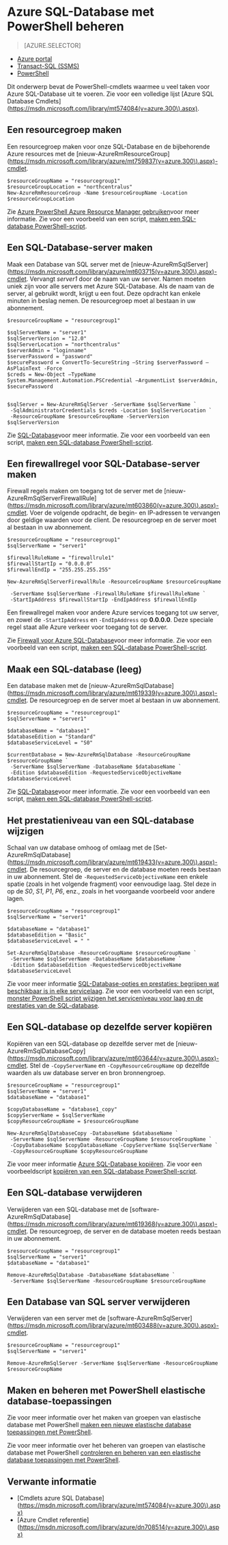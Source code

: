 <properties
    pageTitle="Azure SQL-Database met PowerShell beheren | Microsoft Azure"
    description="Azure SQL-Database beheren met PowerShell."
    services="sql-database"
    documentationCenter=""
    authors="stevestein"
    manager="jhubbard"
    editor="monicar"/>

<tags
    ms.service="sql-database"
    ms.workload="data-management"
    ms.tgt_pltfrm="na"
    ms.devlang="na"
    ms.topic="article"
    ms.date="09/13/2016"
    ms.author="sstein"/>

# <a name="manage-azure-sql-database-with-powershell"></a>Azure SQL-Database met PowerShell beheren


> [AZURE.SELECTOR]
- [Azure portal](sql-database-manage-portal.md)
- [Transact-SQL (SSMS)](sql-database-manage-azure-ssms.md)
- [PowerShell](sql-database-manage-powershell.md)

Dit onderwerp bevat de PowerShell-cmdlets waarmee u veel taken voor Azure SQL-Database uit te voeren. Zie voor een volledige lijst [Azure SQL Database Cmdlets] (https://msdn.microsoft.com/library/mt574084(v=azure.300\).aspx).


## <a name="create-a-resource-group"></a>Een resourcegroep maken

Een resourcegroep maken voor onze SQL-Database en de bijbehorende Azure resources met de [nieuw-AzureRmResourceGroup] (https://msdn.microsoft.com/library/azure/mt759837(v=azure.300\).aspx)-cmdlet.

```
$resourceGroupName = "resourcegroup1"
$resourceGroupLocation = "northcentralus"
New-AzureRmResourceGroup -Name $resourceGroupName -Location $resourceGroupLocation
```

Zie [Azure PowerShell Azure Resource Manager gebruiken](../powershell-azure-resource-manager.md)voor meer informatie.
Zie voor een voorbeeld van een script, [maken een SQL-database PowerShell-script](sql-database-get-started-powershell.md#create-a-sql-database-powershell-script).

## <a name="create-a-sql-database-server"></a>Een SQL-Database-server maken

Maak een Database van SQL server met de [nieuw-AzureRmSqlServer] (https://msdn.microsoft.com/library/azure/mt603715(v=azure.300\).aspx)-cmdlet. Vervangt *server1* door de naam van uw server. Namen moeten uniek zijn voor alle servers met Azure SQL-Database. Als de naam van de server, al gebruikt wordt, krijgt u een fout. Deze opdracht kan enkele minuten in beslag nemen. De resourcegroep moet al bestaan in uw abonnement.

```
$resourceGroupName = "resourcegroup1"

$sqlServerName = "server1"
$sqlServerVersion = "12.0"
$sqlServerLocation = "northcentralus"
$serverAdmin = "loginname"
$serverPassword = "password" 
$securePassword = ConvertTo-SecureString –String $serverPassword –AsPlainText -Force
$creds = New-Object –TypeName System.Management.Automation.PSCredential –ArgumentList $serverAdmin, $securePassword
    

$sqlServer = New-AzureRmSqlServer -ServerName $sqlServerName `
 -SqlAdministratorCredentials $creds -Location $sqlServerLocation `
 -ResourceGroupName $resourceGroupName -ServerVersion $sqlServerVersion
```

Zie [SQL-Database](sql-database-technical-overview.md)voor meer informatie. Zie voor een voorbeeld van een script, [maken een SQL-database PowerShell-script](sql-database-get-started-powershell.md#create-a-sql-database-powershell-script).


## <a name="create-a-sql-database-server-firewall-rule"></a>Een firewallregel voor SQL-Database-server maken

Firewall regels maken om toegang tot de server met de [nieuw-AzureRmSqlServerFirewallRule] (https://msdn.microsoft.com/library/azure/mt603860(v=azure.300\).aspx)-cmdlet. Voer de volgende opdracht, de begin- en IP-adressen te vervangen door geldige waarden voor de client. De resourcegroep en de server moet al bestaan in uw abonnement.

```
$resourceGroupName = "resourcegroup1"
$sqlServerName = "server1"

$firewallRuleName = "firewallrule1"
$firewallStartIp = "0.0.0.0"
$firewallEndIp = "255.255.255.255"

New-AzureRmSqlServerFirewallRule -ResourceGroupName $resourceGroupName `
 -ServerName $sqlServerName -FirewallRuleName $firewallRuleName `
 -StartIpAddress $firewallStartIp -EndIpAddress $firewallEndIp
```

Een firewallregel maken voor andere Azure services toegang tot uw server, en zowel de `-StartIpAddress` en `-EndIpAddress` op **0.0.0.0**. Deze speciale regel staat alle Azure verkeer voor toegang tot de server.

Zie [Firewall voor Azure SQL-Database](https://msdn.microsoft.com/library/azure/ee621782.aspx)voor meer informatie. Zie voor een voorbeeld van een script, [maken een SQL-database PowerShell-script](sql-database-get-started-powershell.md#create-a-sql-database-powershell-script).


## <a name="create-a-sql-database-blank"></a>Maak een SQL-database (leeg)

Een database maken met de [nieuw-AzureRmSqlDatabase] (https://msdn.microsoft.com/library/azure/mt619339(v=azure.300\).aspx)-cmdlet. De resourcegroep en de server moet al bestaan in uw abonnement. 

```
$resourceGroupName = "resourcegroup1"
$sqlServerName = "server1"

$databaseName = "database1"
$databaseEdition = "Standard"
$databaseServiceLevel = "S0"

$currentDatabase = New-AzureRmSqlDatabase -ResourceGroupName $resourceGroupName `
 -ServerName $sqlServerName -DatabaseName $databaseName `
 -Edition $databaseEdition -RequestedServiceObjectiveName $databaseServiceLevel
```

Zie [SQL-Database](sql-database-technical-overview.md)voor meer informatie. Zie voor een voorbeeld van een script, [maken een SQL-database PowerShell-script](sql-database-get-started-powershell.md#create-a-sql-database-powershell-script).


## <a name="change-the-performance-level-of-a-sql-database"></a>Het prestatieniveau van een SQL-database wijzigen

Schaal van uw database omhoog of omlaag met de [Set-AzureRmSqlDatabase] (https://msdn.microsoft.com/library/azure/mt619433(v=azure.300\).aspx)-cmdlet. De resourcegroep, de server en de database moeten reeds bestaan in uw abonnement. Stel de `-RequestedServiceObjectiveName` een enkele spatie (zoals in het volgende fragment) voor eenvoudige laag. Stel deze in op de *S0*, *S1*, *P1*, *P6*, enz., zoals in het voorgaande voorbeeld voor andere lagen.

```
$resourceGroupName = "resourcegroup1"
$sqlServerName = "server1"

$databaseName = "database1"
$databaseEdition = "Basic"
$databaseServiceLevel = " "

Set-AzureRmSqlDatabase -ResourceGroupName $resourceGroupName `
 -ServerName $sqlServerName -DatabaseName $databaseName `
 -Edition $databaseEdition -RequestedServiceObjectiveName $databaseServiceLevel
```

Zie voor meer informatie [SQL-Database-opties en prestaties: begrijpen wat beschikbaar is in elke servicelaag](sql-database-service-tiers.md). Zie voor een voorbeeld van een script, [monster PowerShell script wijzigen het serviceniveau voor laag en de prestaties van de SQL-database](sql-database-scale-up-powershell.md#sample-powershell-script-to-change-the-service-tier-and-performance-level-of-your-sql-database).

## <a name="copy-a-sql-database-to-the-same-server"></a>Een SQL-database op dezelfde server kopiëren

Kopiëren van een SQL-database op dezelfde server met de [nieuw-AzureRmSqlDatabaseCopy] (https://msdn.microsoft.com/library/azure/mt603644(v=azure.300\).aspx)-cmdlet. Stel de `-CopyServerName` en `-CopyResourceGroupName` op dezelfde waarden als uw database server en bron bronnengroep.

```
$resourceGroupName = "resourcegroup1"
$sqlServerName = "server1"
$databaseName = "database1"

$copyDatabaseName = "database1_copy"
$copyServerName = $sqlServerName
$copyResourceGroupName = $resourceGroupName

New-AzureRmSqlDatabaseCopy -DatabaseName $databaseName `
 -ServerName $sqlServerName -ResourceGroupName $resourceGroupName `
 -CopyDatabaseName $copyDatabaseName -CopyServerName $sqlServerName `
 -CopyResourceGroupName $copyResourceGroupName
```

Zie voor meer informatie [Azure SQL-Database kopiëren](sql-database-copy.md). Zie voor een voorbeeldscript [kopiëren van een SQL-database PowerShell-script](sql-database-copy-powershell.md#example-powershell-script).


## <a name="delete-a-sql-database"></a>Een SQL-database verwijderen

Verwijderen van een SQL-database met de [software-AzureRmSqlDatabase] (https://msdn.microsoft.com/library/azure/mt619368(v=azure.300\).aspx)-cmdlet. De resourcegroep, de server en de database moeten reeds bestaan in uw abonnement.

```
$resourceGroupName = "resourcegroup1"
$sqlServerName = "server1"
$databaseName = "database1"

Remove-AzureRmSqlDatabase -DatabaseName $databaseName `
 -ServerName $sqlServerName -ResourceGroupName $resourceGroupName
```

## <a name="delete-a-sql-database-server"></a>Een Database van SQL server verwijderen

Verwijderen van een server met de [software-AzureRmSqlServer] (https://msdn.microsoft.com/library/azure/mt603488(v=azure.300\).aspx)-cmdlet.

```
$resourceGroupName = "resourcegroup1"
$sqlServerName = "server1"

Remove-AzureRmSqlServer -ServerName $sqlServerName -ResourceGroupName $resourceGroupName
```

## <a name="create-and-manage-elastic-database-pools-using-powershell"></a>Maken en beheren met PowerShell elastische database-toepassingen

Zie voor meer informatie over het maken van groepen van elastische database met PowerShell [maken een nieuwe elastische database toepassingen met PowerShell](sql-database-elastic-pool-create-powershell.md).

Zie voor meer informatie over het beheren van groepen van elastische database met PowerShell [controleren en beheren van een elastische database toepassingen met PowerShell](sql-database-elastic-pool-manage-powershell.md).



## <a name="related-information"></a>Verwante informatie

- [Cmdlets azure SQL Database] (https://msdn.microsoft.com/library/azure/mt574084(v=azure.300\).aspx)
- [Azure Cmdlet referentie] (https://msdn.microsoft.com/library/azure/dn708514(v=azure.300\).aspx)
